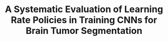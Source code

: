 ---
collection: publications
title: "A Systematic Evaluation of Learning Rate Policies in Training CNNs for Brain Tumor Segmentation"
authors: 'ST Bukhari and H Mohy-ud-Din'
venue: 'Physics in Medicine & Biology (IF:3.61)'
year: 2021
website: 'https://iopscience.iop.org/article/10.1088/1361-6560/abe3d3/meta'
header:
    teaser: pub-teasers/p1-pmb-lr.png
---